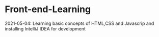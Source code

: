 # Front-end-Learning

2021-05-04: Learning basic concepts of HTML,CSS and Javascrip and installing IntelliJ IDEA for development
